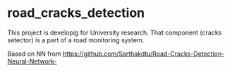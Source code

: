 # road_cracks_detection
This project is developig for University research. That component (cracks setector) is a part of a road monitoring system.

Based on NN from https://github.com/Sarthakdtu/Road-Cracks-Detection-Neural-Network-
